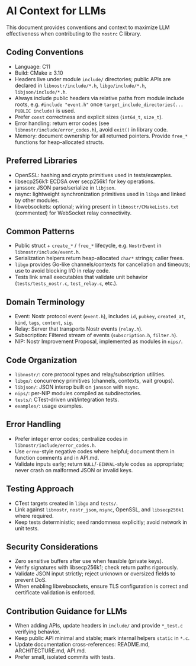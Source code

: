 # AI Context for LLMs

This document provides conventions and context to maximize LLM effectiveness when contributing to the `nostrc` C library.

## Coding Conventions

- Language: C11
- Build: CMake ≥ 3.10
- Headers live under module `include/` directories; public APIs are declared in `libnostr/include/*.h`, `libgo/include/*.h`, `libjson/include/*.h`.
- Always include public headers via relative paths from module include roots, e.g. `#include "event.h"` once `target_include_directories(... PUBLIC include)` is used.
- Prefer `const` correctness and explicit sizes (`int64_t`, `size_t`).
- Error handling: return error codes (see `libnostr/include/error_codes.h`), avoid `exit()` in library code.
- Memory: document ownership for all returned pointers. Provide `free_*` functions for heap-allocated structs.

## Preferred Libraries

- OpenSSL: hashing and crypto primitives used in tests/examples.
- libsecp256k1: ECDSA over secp256k1 for key operations.
- jansson: JSON parse/serialize in `libjson`.
- nsync: lightweight synchronization primitives used in `libgo` and linked by other modules.
- libwebsockets: optional; wiring present in `libnostr/CMakeLists.txt` (commented) for WebSocket relay connectivity.

## Common Patterns

- Public struct + `create_*` / `free_*` lifecycle, e.g. `NostrEvent` in `libnostr/include/event.h`.
- Serialization helpers return heap-allocated `char*` strings; caller frees.
- `libgo` provides Go-like channels/contexts for cancellation and timeouts; use to avoid blocking I/O in relay code.
- Tests link small executables that validate unit behavior (`tests/tests_nostr.c`, `test_relay.c`, etc.).

## Domain Terminology

- Event: Nostr protocol event (`event.h`), includes `id`, `pubkey`, `created_at`, `kind`, `tags`, `content`, `sig`.
- Relay: Server that transports Nostr events (`relay.h`).
- Subscription: Filtered stream of events (`subscription.h`, `filter.h`).
- NIP: Nostr Improvement Proposal, implemented as modules in `nips/`.

## Code Organization

- `libnostr/`: core protocol types and relay/subscription utilities.
- `libgo/`: concurrency primitives (channels, contexts, wait groups).
- `libjson/`: JSON interop built on `jansson` with `nsync`.
- `nips/`: per-NIP modules compiled as subdirectories.
- `tests/`: CTest-driven unit/integration tests.
- `examples/`: usage examples.

## Error Handling

- Prefer integer error codes; centralize codes in `libnostr/include/error_codes.h`.
- Use `errno`-style negative codes where helpful; document them in function comments and in API.md.
- Validate inputs early; return `NULL`/`-EINVAL`-style codes as appropriate; never crash on malformed JSON or invalid keys.

## Testing Approach

- CTest targets created in `libgo` and `tests/`.
- Link against `libnostr`, `nostr_json`, `nsync`, OpenSSL, and `libsecp256k1` where required.
- Keep tests deterministic; seed randomness explicitly; avoid network in unit tests.

## Security Considerations

- Zero sensitive buffers after use when feasible (private keys).
- Verify signatures with libsecp256k1; check return paths rigorously.
- Validate JSON input strictly; reject unknown or oversized fields to prevent DoS.
- When enabling libwebsockets, ensure TLS configuration is correct and certificate validation is enforced.

## Contribution Guidance for LLMs

- When adding APIs, update headers in `include/` and provide `*_test.c` verifying behavior.
- Keep public API minimal and stable; mark internal helpers `static` in `*.c`.
- Update documentation cross-references: README.md, ARCHITECTURE.md, API.md.
- Prefer small, isolated commits with tests.
